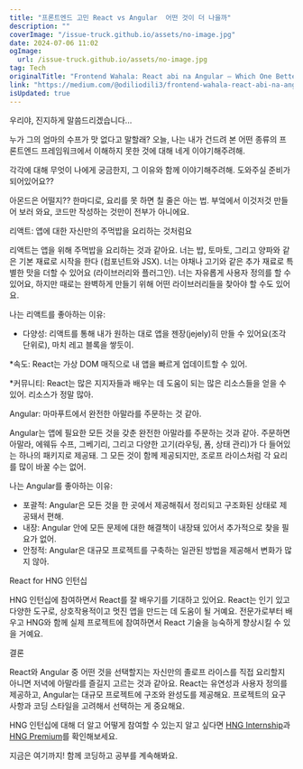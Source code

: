 ```yaml
---
title: "프론트엔드 고민 React vs Angular  어떤 것이 더 나을까"
description: ""
coverImage: "/issue-truck.github.io/assets/no-image.jpg"
date: 2024-07-06 11:02
ogImage: 
  url: /issue-truck.github.io/assets/no-image.jpg
tag: Tech
originalTitle: "Frontend Wahala: React abi na Angular — Which One Better??"
link: "https://medium.com/@odiliodili3/frontend-wahala-react-abi-na-angular-which-one-better-d4f60838a9d4"
isUpdated: true
---
```






우리야, 진지하게 말씀드리겠습니다...

누가 그의 엄마의 수프가 맛 없다고 말할래? 오늘, 나는 내가 건드려 본 어떤 종류의 프론트엔드 프레임워크에서 이해하지 못한 것에 대해 네게 이야기해주려해.

각각에 대해 무엇이 나에게 궁금한지, 그 이유와 함께 이야기해주려해. 도와주실 준비가 되어있어요??

아몬드은 어떨지?? 한마디로, 요리를 못 하면 칠 줄은 아는 법. 부엌에서 이것저것 만들어 보러 와요, 코드만 작성하는 것만이 전부가 아니에요.

<div class="content-ad"></div>

리액트: 앱에 대한 자신만의 주먹밥을 요리하는 것처럼요

리액트는 앱을 위해 주먹밥을 요리하는 것과 같아요. 너는 밥, 토마토, 그리고 양파와 같은 기본 재료로 시작을 한다 (컴포넌트와 JSX). 너는 야채나 고기와 같은 추가 재료로 특별한 맛을 더할 수 있어요 (라이브러리와 플러그인). 너는 자유롭게 사용자 정의를 할 수 있어요, 하지만 때로는 완벽하게 만들기 위해 어떤 라이브러리들을 찾아야 할 수도 있어요.

나는 리액트를 좋아하는 이유:

- 다양성: 리액트를 통해 내가 원하는 대로 앱을 젠장(jejely)히 만들 수 있어요(조각 단위로), 마치 레고 블록을 쌓듯이.

<div class="content-ad"></div>

*속도: React는 가상 DOM 매직으로 내 앱을 빠르게 업데이트할 수 있어.

*커뮤니티: React는 많은 지지자들과 배우는 데 도움이 되는 많은 리소스들을 얻을 수 있어. 리소스가 정말 많아.

Angular: 마마푸트에서 완전한 아말라를 주문하는 것 같아.

Angular는 앱에 필요한 모든 것을 갖춘 완전한 아말라를 주문하는 것과 같아. 주문하면 아말라, 에웨듀 수프, 그베기리, 그리고 다양한 고기(라우팅, 폼, 상태 관리)가 다 들어있는 하나의 패키지로 제공돼. 그 모든 것이 함께 제공되지만, 조로프 라이스처럼 각 요리를 많이 바꿀 수는 없어.

<div class="content-ad"></div>

나는 Angular를 좋아하는 이유:

- 포괄적: Angular은 모든 것을 한 곳에서 제공해줘서 정리되고 구조화된 상태로 제공돼서 편해.
- 내장: Angular 안에 모든 문제에 대한 해결책이 내장돼 있어서 추가적으로 찾을 필요가 없어.
- 안정적: Angular은 대규모 프로젝트를 구축하는 일관된 방법을 제공해서 변화가 많지 않아.

<div class="content-ad"></div>

React for HNG 인턴십

HNG 인턴십에 참여하면서 React를 잘 배우기를 기대하고 있어요. React는 인기 있고 다양한 도구로, 상호작용적이고 멋진 앱을 만드는 데 도움이 될 거예요. 전문가로부터 배우고 HNG와 함께 실제 프로젝트에 참여하면서 React 기술을 능숙하게 향상시킬 수 있을 거예요.

결론

React와 Angular 중 어떤 것을 선택할지는 자신만의 졸로프 라이스를 직접 요리할지 아니면 저녁에 아말라를 즐길지 고르는 것과 같아요. React는 유연성과 사용자 정의를 제공하고, Angular는 대규모 프로젝트에 구조와 완성도를 제공해요. 프로젝트의 요구 사항과 코딩 스타일을 고려해서 선택하는 게 중요해요.

<div class="content-ad"></div>

HNG 인턴십에 대해 더 알고 어떻게 참여할 수 있는지 알고 싶다면 [HNG Internship](https://hng.tech/internship)과 [HNG Premium](https://hng.tech/premium)를 확인해보세요.

지금은 여기까지! 함께 코딩하고 공부를 계속해봐요.